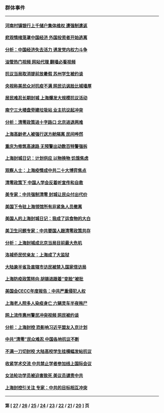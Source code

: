 ### 群体事件
---
#### [河南村镇银行上千储户集体维权 遭强制遣返](../../pages/ncid279/n13743906.md?05280845) 
#### [悲观情绪笼罩中国经济 外国投资者开始逃离](../../pages/ncid279/n13743825.md?05280845) 
#### [分析：中国经济失去活力 诱发党内权力斗争](../../pages/ncid279/n13740219.md?05280845) 
#### [油管热门视频 网站代理 翻墙必看视频](http://209.222.30.114:81/youtube.html?05280845)
#### [抗议当局取消提前放暑假 苏州学生被约谈](../../pages/ncid279/n13738981.md?05280845) 
#### [央视称美民众对抗疫不满 网民讥讽脸比城墙厚](../../pages/ncid279/n13738685.md?05280845) 
#### [居民难忍长期封城 上海爆发大规模抗议活动](../../pages/ncid279/n13724894.md?05280845) 
#### [南宁三大楼盘旁建垃圾站 业主抗议起冲突](../../pages/ncid279/n13723244.md?05280845) 
#### [分析：清零政策进十字路口 北京进退两难](../../pages/ncid279/n13722760.md?05280845) 
#### [上海高龄老人被强行送方舱隔离 民间哗然](../../pages/ncid279/n13717318.md?05280845) 
#### [重庆为修筑高速路 无预警出动数百特警强拆](../../pages/ncid279/n13716893.md?05280845) 
#### [上海封城日记：计划供应 以物换物 饥饿焦虑](../../pages/ncid279/n13715646.md?05280845) 
#### [观察人士：上海疫情成中共二十大博弈焦点](../../pages/ncid279/n13713349.md?05280845) 
#### [清零政策下 中国人学会反着听宣传和自救](../../pages/ncid279/n13711002.md?05280845) 
#### [美专家：中共强制清零 封城让民众付出代价](../../pages/ncid279/n13709482.md?05280845) 
#### [美国下令驻上海领馆所有非紧急人员撤离](../../pages/ncid279/n13709373.md?05280845) 
#### [美国人的上海封城日记：我成了运食物的大白](../../pages/ncid279/n13707573.md?05280845) 
#### [美卫生问题专家：中共要国人跟清零政策共存](../../pages/ncid279/n13705925.md?05280845) 
#### [分析：上海封城成北京当局目前最大危机](../../pages/ncid279/n13702771.md?05280845) 
#### [洛城侨民忧亲友：上海成了大监狱](../../pages/ncid279/n13693937.md?05280845) 
#### [大陆逾半省及直辖市访民被禁入国家信访局](../../pages/ncid279/n13689201.md?05280845) 
#### [上海防疫政策转向 胡锡进跟着“变脸”被批](../../pages/ncid279/n13688098.md?05280845) 
#### [美国会CECC年度报告：中共严重侵犯人权](../../pages/ncid279/n13687784.md?05280845) 
#### [上海老人院多人染疫身亡 六辆灵车半夜拖尸](../../pages/ncid279/n13687060.md?05280845) 
#### [网上流传惠州警民冲突视频 网民被约谈](../../pages/ncid279/n13687562.md?05280845) 
#### [分析：上海封控 恐影响习近平盟友入京计划](../../pages/ncid279/n13686881.md?05280845) 
#### [中共“清零”民众难忍 中国各地抗议不断](../../pages/ncid279/n13685186.md?05280845) 
#### [不满一刀切封校 大陆高校学生挂横幅发帖抗议](../../pages/ncid279/n13683669.md?05280845) 
#### [收紧学术交流 中共禁止学者参加线上国际会议](../../pages/ncid279/n13684255.md?05280845) 
#### [女法轮功学员被迫害致死 美议员谴责中共](../../pages/ncid279/n13682069.md?05280845) 
#### [上海封控引关注 专家：中共的目标相互冲突](../../pages/ncid279/n13679402.md?05280845) 

---
#### 第 [ [27](./27.md?05280845) / [26](./26.md?05280845) / [25](./25.md?05280845) / [24](./24.md?05280845) / [23](./23.md?05280845) / [22](./22.md?05280845) / [21](./21.md?05280845) / [20](./20.md?05280845) ] 页
